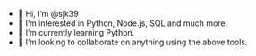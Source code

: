 - 👋 Hi, I’m @sjk39
- 👀 I’m interested in Python, Node.js, SQL and much more.
- 🌱 I’m currently learning Python.
- 💞️ I’m looking to collaborate on anything using the above tools.

<!---
sjk39/sjk39 is a ✨ special ✨ repository because its `README.md` (this file) appears on your GitHub profile.
You can click the Preview link to take a look at your changes.
--->
